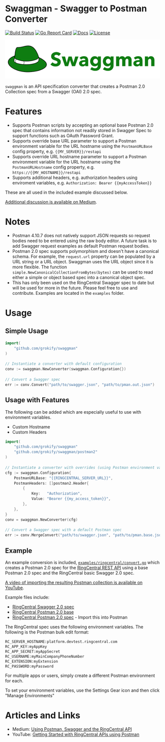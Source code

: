 Swaggman - Swagger to Postman Converter
=======================================

[![Build Status][build-status-svg]][build-status-link]
[![Go Report Card][goreport-svg]][goreport-link]
[![Docs][docs-godoc-svg]][docs-godoc-link]
[![License][license-svg]][license-link]

![](docs/images/logo_swaggman_600x150.png "")

`swaggman` is an API specification converter that creates a Postman 2.0 Collection spec from a Swagger (OAI) 2.0 spec.

# Features

* Supports Postman scripts by accepting an optional base Postman 2.0 spec that contains information not readily stored in Swagger Spec to support functions such as OAuth Password Grant.
* Supports override base URL parameter to support a Postman environment variable for the URL hostname using the `PostmanURLBase` config property, e.g. `{{MY_SERVER}}/restapi`
* Supports override URL hostname parameter to support a Postman environment variable for the URL hostname using the `PostmanURLHostname` config property, e.g. `https://{{MY_HOSTNAME}}/restapi`
* Supports additional headers, e.g. authorization headers using enviroment variables, e.g. `Authorization: Bearer {{myAccessToken}}`

These are all used in the included example discussed below.

[Additional discussion is available on Medium](https://medium.com/ringcentral-developers/using-postman-with-swagger-and-the-ringcentral-api-523712f792a0).

# Notes

* Postman 4.10.7 does not natively support JSON requests so request bodies need to be entered using the raw body editor. A future task is to add Swagger request examples as default Postman request bodies.
* Postman 2.0 spec supports polymorphism and doesn't have a canonical schema. For example, the `request.url` property can be populated by a URL string or a URL object. Swaggman uses the URL object since it is more flexible. The function `simple.NewCanonicalCollectionFromBytes(bytes)` can be used to read either a simple or object based spec into a canonical object spec.
* This has only been used on the RingCentral Swagger spec to date but will be used for more in the future. Please feel free to use and contribute. Examples are located in the `examples` folder.

# Usage

## Simple Usage

```go
import(
	"github.com/grokify/swaggman"
)

// Instantiate a converter with default configuration
conv := swaggman.NewConverter(swaggman.Configuration{})

// Convert a Swagger spec
err := conv.Convert("path/to/swagger.json", "path/to/pman.out.json")
```

## Usage with Features

The following can be added which are especially useful to use with environment variables.

* Custom Hostname
* Custom Headers

```go
import(
	"github.com/grokify/swaggman"
	"github.com/grokify/swaggman/postman2"
)

// Instantiate a converter with overrides (using Postman environment variables)
cfg := swaggman.Configuration{
	PostmanURLBase: "{{RINGCENTRAL_SERVER_URL}}",
	PostmanHeaders: []postman2.Header{
		{
			Key:   "Authorization",
			Value: "Bearer {{my_access_token}}",
		},
	},
}
conv = swaggman.NewConverter(cfg)

// Convert a Swagger spec with a default Postman spec
err := conv.MergeConvert("path/to/swagger.json", "path/to/pman.base.json", "path/to/pman.out.json")
```

## Example

An example conversion is included, [`examples/ringcentral/convert.go`](https://github.com/grokify/swaggman/blob/master/examples/ringcentral/convert.go) which creates a Postman 2.0 spec for the [RingCentral REST API](https://developers.ringcentral.com) using a base Postman 2.0 spec and the RingCentral basic Swagger 2.0 spec.

[A video of importing the resulting Postman collection is available on YouTube](https://youtu.be/5kE4UPXJ-5Q).

Example files include:

* [RingCentral Swagger 2.0 spec](https://github.com/grokify/swaggman/blob/master/examples/ringcentral/ringcentral.swagger2.basic.json)
* [RingCentral Postman 2.0 base](https://github.com/grokify/swaggman/blob/master/examples/ringcentral/ringcentral.postman2.base.json)
* [RingCentral Postman 2.0 spec](https://github.com/grokify/swaggman/blob/master/examples/ringcentral/ringcentral.postman2.basic.json) - Import this into Postman

The RingCentral spec uses the following environment variables. The following is the Postman bulk edit format:

```
RC_SERVER_HOSTNAME:platform.devtest.ringcentral.com
RC_APP_KEY:myAppKey
RC_APP_SECRET:myAppSecret
RC_USERNAME:myMainCompanyPhoneNumber
RC_EXTENSION:myExtension
RC_PASSWORD:myPassword
```

For multiple apps or users, simply create a different Postman environment for each.

To set your environment variables, use the Settings Gear icon and then click "Manage Environments"

# Articles and Links

* Medium: [Using Postman, Swagger and the RingCentral API](https://medium.com/ringcentral-developers/using-postman-with-swagger-and-the-ringcentral-api-523712f792a0)
* YouTube: [Getting Started with RingCentral APIs using Postman ](https://youtu.be/5kE4UPXJ-5Q)

 [build-status-svg]: https://api.travis-ci.org/grokify/swaggman.svg?branch=master
 [build-status-link]: https://travis-ci.org/grokify/swaggman
 [goreport-svg]: https://goreportcard.com/badge/github.com/grokify/swaggman
 [goreport-link]: https://goreportcard.com/report/github.com/grokify/swaggman
 [docs-godoc-svg]: https://img.shields.io/badge/docs-godoc-blue.svg
 [docs-godoc-link]: https://godoc.org/github.com/grokify/swaggman
 [license-svg]: https://img.shields.io/badge/license-MIT-blue.svg
 [license-link]: https://github.com/grokify/swaggman/blob/master/LICENSE.md
